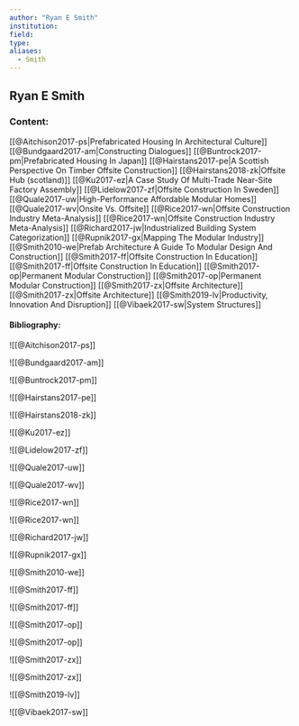 ```yaml
---
author: "Ryan E Smith"
institution:
field:
type:
aliases:
  - Smith
---
```


## Ryan E Smith

### Content:
[[@Aitchison2017-ps|Prefabricated Housing In Architectural Culture]]
[[@Bundgaard2017-am|Constructing Dialogues]]
[[@Buntrock2017-pm|Prefabricated Housing In Japan]]
[[@Hairstans2017-pe|A Scottish Perspective On Timber Offsite Construction]]
[[@Hairstans2018-zk|Offsite Hub (scotland)]]
[[@Ku2017-ez|A Case Study Of Multi-Trade Near-Site Factory Assembly]]
[[@Lidelow2017-zf|Offsite Construction In Sweden]]
[[@Quale2017-uw|High-Performance Affordable Modular Homes]]
[[@Quale2017-wv|Onsite Vs. Offsite]]
[[@Rice2017-wn|Offsite Construction Industry Meta-Analysis]]
[[@Rice2017-wn|Offsite Construction Industry Meta-Analysis]]
[[@Richard2017-jw|Industrialized Building System Categorization]]
[[@Rupnik2017-gx|Mapping The Modular Industry]]
[[@Smith2010-we|Prefab Architecture A Guide To Modular Design And Construction]]
[[@Smith2017-ff|Offsite Construction In Education]]
[[@Smith2017-ff|Offsite Construction In Education]]
[[@Smith2017-op|Permanent Modular Construction]]
[[@Smith2017-op|Permanent Modular Construction]]
[[@Smith2017-zx|Offsite Architecture]]
[[@Smith2017-zx|Offsite Architecture]]
[[@Smith2019-lv|Productivity, Innovation And Disruption]]
[[@Vibaek2017-sw|System Structures]]

#### Bibliography:

![[@Aitchison2017-ps]]

![[@Bundgaard2017-am]]

![[@Buntrock2017-pm]]

![[@Hairstans2017-pe]]

![[@Hairstans2018-zk]]

![[@Ku2017-ez]]

![[@Lidelow2017-zf]]

![[@Quale2017-uw]]

![[@Quale2017-wv]]

![[@Rice2017-wn]]

![[@Rice2017-wn]]

![[@Richard2017-jw]]

![[@Rupnik2017-gx]]

![[@Smith2010-we]]

![[@Smith2017-ff]]

![[@Smith2017-ff]]

![[@Smith2017-op]]

![[@Smith2017-op]]

![[@Smith2017-zx]]

![[@Smith2017-zx]]

![[@Smith2019-lv]]

![[@Vibaek2017-sw]]
